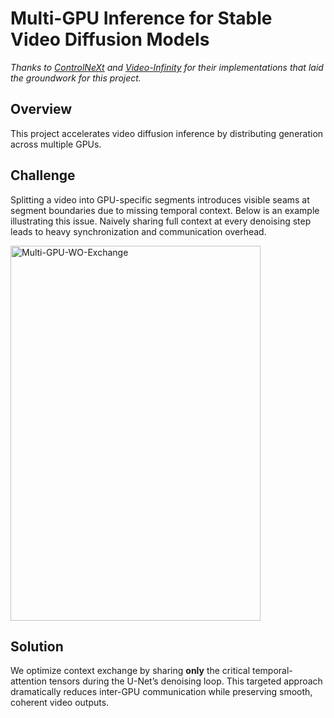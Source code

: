 # Multi-GPU Inference for Stable Video Diffusion Models

*Thanks to [ControlNeXt](https://github.com/dvlab-research/ControlNeXt/tree/main/ControlNeXt-SVD-v2) and [Video-Infinity](https://github.com/Yuanshi9815/Video-Infinity) for their implementations that laid the groundwork for this project.*

## Overview
This project accelerates video diffusion inference by distributing generation across multiple GPUs.

## Challenge
Splitting a video into GPU-specific segments introduces visible seams at segment boundaries due to missing temporal context. Below is an example illustrating this issue. Naively sharing full context at every denoising step leads to heavy synchronization and communication overhead.

<img 
  src="https://github.com/user-attachments/assets/2e2d6faa-c2a0-4675-885e-3348c573a039" 
  alt="Multi-GPU-WO-Exchange" 
  width="400" 
  height="600" 
/>
## Solution
We optimize context exchange by sharing **only** the critical temporal-attention tensors during the U-Net’s denoising loop. This targeted approach dramatically reduces inter-GPU communication while preserving smooth, coherent video outputs.

